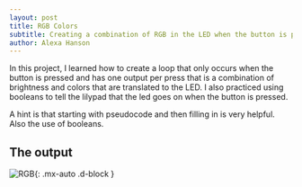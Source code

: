 ```yaml
---
layout: post
title: RGB Colors
subtitle: Creating a combination of RGB in the LED when the button is pressed.
author: Alexa Hanson
---
```


In this project, I learned how to create a loop that only occurs when the button is pressed and has one output per press that is a combination of brightness and colors that are translated to the LED. I also practiced using booleans to tell the lilypad that the led goes on when the button is pressed. 

A hint is that starting with pseudocode and then filling in is very helpful. Also the use of booleans. 

## The output


![RGB](https://alexahanson22-ui.github.io/assets/img/RGB2.jpeg){: .mx-auto .d-block }
